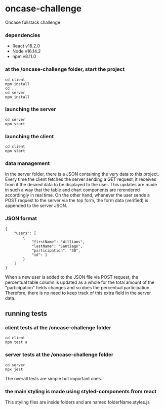 # oncase-challenge
Oncase fullstack challenge

### dependencies
- React v18.2.0
- Node v16.14.2
- npm v8.11.0

### at the /oncase-challenge folder, start the project

```
cd client
npm install
cd ..
cd server
npm install
```

### launching the server

```
cd server
npm start
```

### launching the client

```
cd client
npm start
```

### data management

In the server folder, there is a JSON containing the very data to this project. Every time the client fetches the server sending a GET request, it receives from it the desired data to be displayed to the user. This updates are made in such a way that the table and chart components are rerendered accordingly in real time. On the other hand, whenever the user sends a POST request to the server via the top form, the form data (verified) is appended to the server JSON. 

### JSON format

```
{
    "users": [
        {
            "firstName": "Williams",
            "lastName": "Santiago",
            "participation": "30",
            "id": 1
        }
    ]
}
```

When a new user is added to the JSON file via POST request, the percentual table column is updated as a whole for the total amount of the "participation" fields changes and so does the percentual participation. Therefore, there is no need to keep track of this extra field in the server data.

## running tests

### client tests at the /oncase-challenge folder

```
cd client
npm test a
```

### server tests at the /oncase-challenge folder

```
cd server
npx jest
```

The overall tests are simple but important ones.

### the main styling is made using styled-components from react

This styling files are inside folders and are named folderName.styles.js
